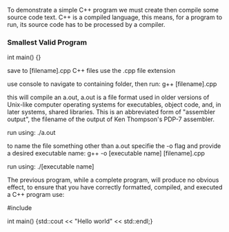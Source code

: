 To demonstrate a simple C++ program we must create then compile some source code text. C++ is a compiled language, this means, for a program to run, its source code has to be processed by a compiler.


### Smallest Valid Program

int main() {}


save to [filename].cpp
C++ files use the .cpp file extension

use console to navigate to containing folder, then run:
g++ [filename].cpp

this will compile an a.out, a.out is a file format used in older versions of Unix-like computer operating systems for executables, object code, and, in later systems, shared libraries. This is an abbreviated form of "assembler output", the filename of the output of Ken Thompson's PDP-7 assembler.

run using:
./a.out

to name the file something other than a.out specifie the -o flag and provide a desired executable name:
g++ -o [executable name] [filename].cpp

run using:
./[executable name]


The previous program, while a complete program, will produce no obvious effect, to ensure that you have correctly formatted, compiled, and executed a C++ program use:

 #include <iostream>

int main() {std::cout << "Hello world" << std::endl;}
